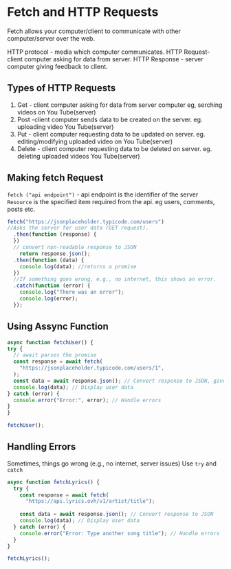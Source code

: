# Fetch and HTTP Requests
Fetch allows your computer/client to communicate with other computer/server over the web. 

HTTP protocol - media which computer communicates.
HTTP Request- client computer asking for data from server.
HTTP Response - server computer giving feedback to client.

## Types of HTTP Requests
1. Get - client computer asking for data from server computer eg, serching videos on You Tube(server)
2. Post -client computer sends data to be created on the server. eg. uploading video You Tube(server)
3. Put - client computer requesting data to be updated on server. eg. editing/modifying uploaded video on You Tube(server) 
4. Delete - client computer requesting data to be deleted on server.  eg. deleting uploaded videos You Tube(server)

## Making fetch Request

`fetch ("api endpoint")` - api endpoint is the identifier of the server
`Resource` is the specified item required from the api. eg users, comments, posts etc.

```js
fetch("https://jsonplaceholder.typicode.com/users") 
//Asks the server for user data (GET request).
  .then(function (response) { 
  })
  // convert non-readable response to JSON
    return response.json();
  .then(function (data) {
    console.log(data); //returns a promise
  })
  //If something goes wrong, e.g., no internet, this shows an error.
  .catch(function (error) {
    console.log("There was an error");
    console.log(error);
  });
  ```

  ## Using Assync Function 
  ```js
  async function fetchUser() {
  try {
    // await parses the promise
    const response = await fetch(
      "https://jsonplaceholder.typicode.com/users/1",
    );
    const data = await response.json(); // Convert response to JSON, gives the data.
    console.log(data); // Display user data
  } catch (error) {
    console.error("Error:", error); // Handle errors
  }
}

fetchUser();
```

## Handling Errors
Sometimes, things go wrong (e.g., no internet, server issues) Use `try` and `catch`
```js
async function fetchLyrics() {
  try {
    const response = await fetch(
      "https://api.lyrics.ovh/v1/artist/title");
    
    const data = await response.json(); // Convert response to JSON
    console.log(data); // Display user data
  } catch (error) {
    console.error("Error: Type another song title"); // Handle errors
  }
}

fetchLyrics();